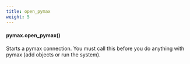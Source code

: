 ```yaml
---
title: open_pymax
weight: 5
---
```


#### pymax.open_pymax()

Starts a pymax connection. You must call this before you do anything with pymax (add objects or run the system).
